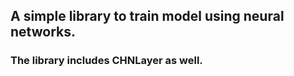 ## A simple library to train model using neural networks.
### The library includes CHNLayer as well.